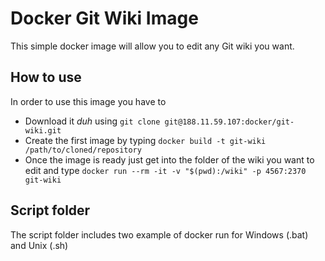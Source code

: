 # Docker Git Wiki Image

This simple docker image will allow you to edit any Git wiki you want.

## How to use

In order to use this image you have to

- Download it *duh* using `git clone git@188.11.59.107:docker/git-wiki.git`
- Create the first image by typing `docker build -t git-wiki /path/to/cloned/repository`
- Once the image is ready just get into the folder of the wiki you want to edit and type `docker run --rm -it -v "$(pwd):/wiki" -p 4567:2370 git-wiki`

## Script folder

The script folder includes two example of docker run for Windows (.bat) and Unix (.sh)
